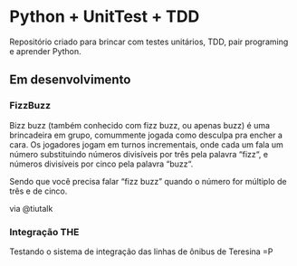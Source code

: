 Python + UnitTest + TDD
=======================

Repositório criado para brincar com testes unitários, TDD, pair programing e aprender Python.

Em desenvolvimento
------------------

### FizzBuzz

Bizz buzz (também conhecido com fizz buzz, ou apenas buzz) é uma brincadeira em grupo, comummente jogada como desculpa pra encher a cara. Os jogadores jogam em turnos incrementais, onde cada um fala um número substituindo números divisíveis por três pela palavra “fizz“, e números divisíveis por cinco pela palavra “buzz“.

Sendo que você precisa falar “fizz buzz” quando o número for múltiplo de três e de cinco.

via @tiutalk

### Integração THE

Testando o sistema de integração das linhas de ônibus de Teresina =P
